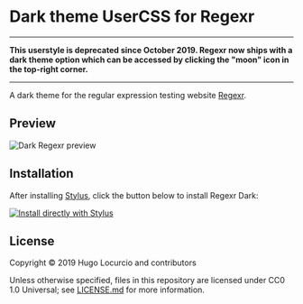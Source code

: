 # Dark theme UserCSS for Regexr

___

**This userstyle is deprecated since October 2019. Regexr now ships with a dark
theme option which can be accessed by clicking the "moon" icon in the top-right
corner.**

___

A dark theme for the regular expression testing website [Regexr](https://regexr.com).

## Preview

![Dark Regexr preview](https://archive.hugo.pro/.public/regexr-dark/regexr-dark.png)

## Installation

After installing [Stylus](https://github.com/openstyles/stylus), click the button below to install Regexr Dark:

[![Install directly with Stylus](https://img.shields.io/badge/Install%20directly%20with-Stylus-00adad.svg)](https://raw.githubusercontent.com/Calinou/regexr-dark/master/regexr-dark.user.css)

## License

Copyright © 2019 Hugo Locurcio and contributors

Unless otherwise specified, files in this repository are licensed under
CC0 1.0 Universal; see [LICENSE.md](LICENSE.md) for more information.
